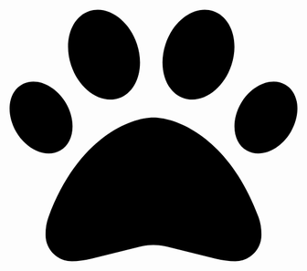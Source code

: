 <svg xmlns="http://www.w3.org/2000/svg" viewBox="0 0 512 512"><path d="M226.5 92.85C240.8 135.7 226.2 179.1 193.9 189.7C161.6 200.2 123.8 174 109.5 131.1C95.19 88.26 109.8 44.92 142.1 34.34C174.4 23.77 212.2 49.96 226.5 92.85zM100.4 198.6C119.2 231 114.7 268.7 90.16 282.7C65.65 296.8 30.49 281.9 11.63 249.4C-7.237 216.1-2.664 179.3 21.84 165.3C46.35 151.2 81.51 166.1 100.4 198.6zM69.21 401.2C121.6 259.9 214.7 224 256 224C297.3 224 390.4 259.9 442.8 401.2C446.4 410.9 448 421.3 448 431.7V433.3C448 459.1 427.1 480 401.3 480C389.8 480 378.4 478.6 367.3 475.8L279.3 453.8C263.1 450 248 450 232.7 453.8L144.7 475.8C133.6 478.6 122.2 480 110.7 480C84.93 480 64 459.1 64 433.3V431.7C64 421.3 65.6 410.9 69.21 401.2H69.21zM421.8 282.7C397.3 268.7 392.8 231 411.6 198.6C430.5 166.1 465.7 151.2 490.2 165.3C514.7 179.3 519.2 216.1 500.4 249.4C481.5 281.9 446.3 296.8 421.8 282.7zM310.1 189.7C277.8 179.1 263.2 135.7 277.5 92.85C291.8 49.96 329.6 23.77 361.9 34.34C394.2 44.92 408.8 88.26 394.5 131.1C380.2 174 342.4 200.2 310.1 189.7z"/></svg>